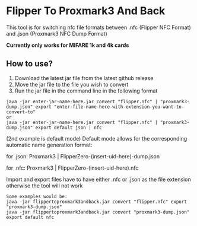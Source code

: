 # Flipper To Proxmark3 And Back

This tool is for switching nfc file formats between .nfc (Flipper NFC Format) and .json (Proxmark3 NFC Dump Format)

**Currently only works for MIFARE 1k and 4k cards**

## How to use?

1. Download the latest jar file from the latest github release
2. Move the jar file to the file you wish to convert
3. Run the jar file in the command line in the following format
```
java -jar enter-jar-name-here.jar convert "flipper.nfc" | "proxmark3-dump.json" export "enter-file-name-here-with-extension-you-want-to-convert-to"
or
java -jar enter-jar-name-here.jar convert "flipper.nfc" | "proxmark3-dump.json" export default json | nfc
```
(2nd example is default mode)
Default mode allows for the corresponding automatic name generation format:

for .json: Proxmark3 | FlipperZero-(insert-uid-here)-dump.json

for .nfc: Proxmark3 | FlipperZero-(insert-uid-here).nfc

Import and export files have to have either .nfc or .json as the file extension otherwise the tool will not work

```
Some examples would be:
java -jar flippertoproxmark3andback.jar convert "flipper.nfc" export "proxmark3-dump.json"
java -jar flippertoproxmark3andback.jar convert "proxmark3-dump.json" export default nfc
```

